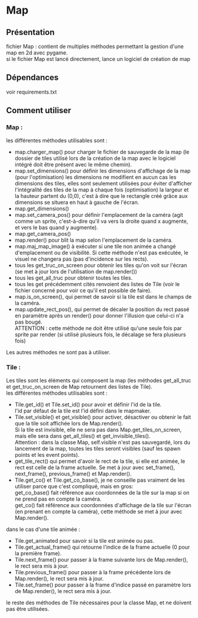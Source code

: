 # Map

## Présentation
fichier Map : contient de multiples méthodes permettant la gestion d'une map en 2d avec pygame.  
si le fichier Map est lancé directement, lance un logiciel de création de map

## Dépendances

voir requirements.txt

## Comment utiliser

### Map :  
les différentes méthodes utilisables sont :  
- map.charger_map() pour charger le fichier de sauvegarde de la map (le dossier de tiles utilisé lors de la création de la map avec le logiciel intégré doit être présent avec le même chemin).
- map.set_dimensions() pour définir les dimensions d'affichage de la map (pour l'optimisation) les dimensions ne modifient en aucun cas les dimensions des tiles, elles sont seulement utilisées pour éviter d'afficher l'intégralité des tiles de la map à chaque fois (optimisation) la largeur et la hauteur partent du (0,0), c'est à dire que le rectangle créé grâce aux dimensions se situera en haut à gauche de l'écran.
- map.get_dimensions()
- map.set_camera_pos() pour définir l'emplacement de la caméra (agit comme un sprite, c'est-à-dire qu'il va vers la droite quand x augmente, et vers le bas quand y augmente).
- map.get_camera_pos()
- map.render() pour blit la map selon l'emplacement de la caméra.
- map.maj_map_image() à exécuter si une tile non animée a changé d'emplacement ou de visibilité. Si cette méthode n'est pas exécutée, le visuel ne changera pas (pas d'incidence sur les rects).
- tous les get_truc_on_screen pour obtenir les tiles qu'on voit sur l'écran (se met à jour lors de l'utilisation de map.render())
- tous les get_all_truc pour obtenir toutes les tiles.
- tous les get précédemment cités renvoient des listes de Tile (voir le fichier concerné pour voir ce qu'il est possible de faire).
- map.is_on_screen(), qui permet de savoir si la tile est dans le champs de la caméra.
- map.update_rect_pos(), qui permet de décaler la position du rect passé en paramètre après un render() pour donner l'illusion que celui-ci n'a pas bougé.  
          ATTENTION : cette méthode ne doit être utilisé qu'une seule fois par sprite par render (si utilisé plusieurs fois, le décalage se fera plusieurs fois)

Les autres méthodes ne sont pas à utiliser.
  
### Tile :  
Les tiles sont les éléments qui composent la map (les méthodes get_all_truc et get_truc_on_screen de Map retournent des listes de Tile).  
les différentes méthodes utilisables sont :  
- Tile.get_id() et Tile.set_id() pour avoir et définir l'id de la tile.  
  l'id par défaut de la tile est l'id défini dans le mapmaker.
- Tile.set_visible() et get_visible() pour activer, désactiver ou obtenir le fait que la tile soit affichée lors de Map.render().  
Si la tile est invisible, elle ne sera pas dans Map.get_tiles_on_screen, mais elle sera dans get_all_tiles() et get_invisible_tiles().  
Attention : dans la classe Map, self.visible n'est pas sauvegardé, lors du lancement de la map, toutes les tiles seront visibles (sauf les spawn points et les event points).
- get_tile_rect() qui permet d'avoir le rect de la tile, si elle est animée, le rect est celle de la frame actuelle.
Se met à jour avec set_frame(), next_frame(), previous_frame() et Map.render().  
- Tile.get_co() et Tile.get_co_base(), je ne conseille pas vraiment de les utiliser parce que c'est compliqué, mais en gros:  
get_co_base() fait référence aux coordonnées de la tile sur la map si on ne prend pas en compte la caméra.  
get_co() fait référence aux coordonnées d'affichage de la tile sur l'écran (en prenant en compte la caméra), cette méthode se met à jour avec Map.render().  
  
dans le cas d'une tile animée :
- Tile.get_animated pour savoir si la tile est animée ou pas.
- Tile.get_actual_frame() qui retourne l'indice de la frame actuelle (0 pour la première frame).
- Tile.next_frame() pour passer à la frame suivante lors de Map.render(), le rect sera mis à jour.
- Tile.previous_frame() pour passer à la frame précédente lors de Map.render(), le rect sera mis à jour.
- Tile.set_frame() pour passer à la frame d'indice passé en paramètre lors de Map.render(), le rect sera mis à jour.

le reste des méthodes de Tile nécessaires pour la classe Map, et ne doivent pas être utilisées.
